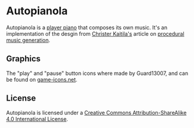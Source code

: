 # Autopianola #

Autopianola is a [player piano][] that composes its own music. It's an
implementation of the desgin from [Christer Kaitila's][ck] article on
[procedural music generation][pmg].

## Graphics ##

The "play" and "pause" button icons where made by Guard13007, and can be found
on [game-icons.net][gin].

## License ##

Autopianola is licensed under a [Creative Commons Attribution-ShareAlike 4.0
International License][cc].


[player piano]: https://en.wikipedia.org/wiki/Player_piano "Various (Wikipedia): Player piano"
[pmg]: http://www.procjam.com/tutorials/en/music/ "Christer Kaitila (ProcJam): Procedural Music Generation"
[ck]: http://www.christerkaitila.com/ "Christer Kaitila: Game Developer"
[gin]: https://game-icons.net/ "Various (GameIcons): An online repository providing heaps of cool game related graphics"
[cc]: http://creativecommons.org/licenses/by-sa/4.0/ "CC BY-SA 4.0"
